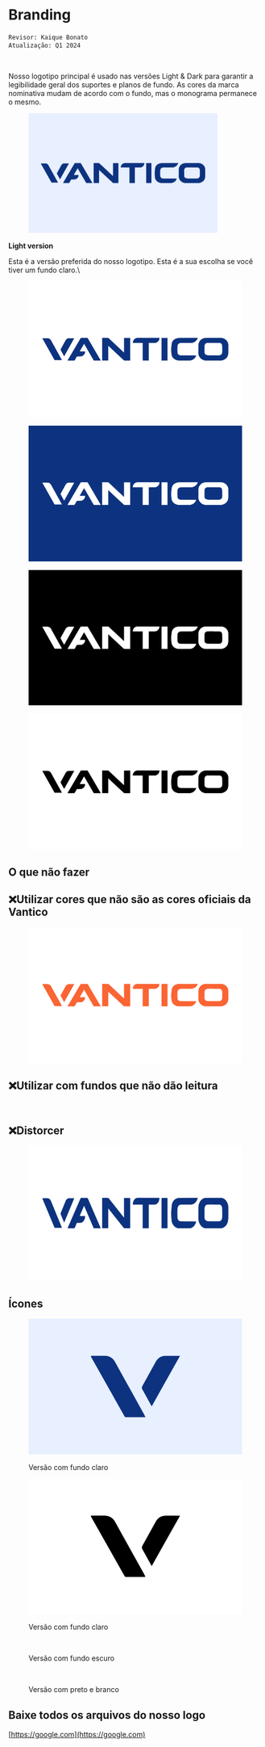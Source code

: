 # Branding

```
Revisor: Kaique Bonato
Atualização: Q1 2024
```





<figure><img src="https://lh7-us.googleusercontent.com/BCYGvoElWb_POWUt87P75xZyRWYzvdOSrv9kv4c-l_450ZeiuglqxpXMQK-XZI0iXCJyzJwV2rfkPugiqmr4lr8_Y2k-9woiC2Vu_vObIrLBi04xXsjCT4iMCtIo8lxrSrcFs8WO5e-b" alt=""><figcaption></figcaption></figure>

Nosso logotipo principal é usado nas versões Light & Dark para garantir a legibilidade geral dos suportes e planos de fundo. As cores da marca nominativa mudam de acordo com o fundo, mas o monograma permanece o mesmo.



<figure><img src="../../.gitbook/assets/logo azul fundo azul claro.png" alt="" width="375"><figcaption></figcaption></figure>

**Light version**

Esta é a versão preferida do nosso logotipo. Esta é a sua escolha se você tiver um fundo claro.\


<div><figure><img src="../../.gitbook/assets/logo azul fundo branco (1).png" alt=""><figcaption></figcaption></figure> <figure><img src="../../.gitbook/assets/logo branco fundo azul escuro (1).png" alt=""><figcaption></figcaption></figure> <figure><img src="../../.gitbook/assets/logo branco fundo preto (1).png" alt=""><figcaption></figcaption></figure> <figure><img src="../../.gitbook/assets/logo preto fundo branco (1).png" alt=""><figcaption></figcaption></figure></div>



## O que não fazer

## :x:**Utilizar cores que não são as cores oficiais da Vantico**

<figure><img src="../../.gitbook/assets/logo cor errada - laranja (1).png" alt=""><figcaption></figcaption></figure>

## :x:**Utilizar com fundos que não dão leitura**

<figure><img src="../../.gitbook/assets/aplicação com fundo errado.png" alt=""><figcaption></figcaption></figure>

## :x:Distorcer

<figure><img src="../../.gitbook/assets/logo distorcido (1).png" alt=""><figcaption></figcaption></figure>

## Ícones

<div><figure><img src="../../.gitbook/assets/0.png" alt=""><figcaption><p>Versão com fundo claro</p></figcaption></figure> <figure><img src="../../.gitbook/assets/1 (1).png" alt=""><figcaption><p>Versão com fundo claro</p></figcaption></figure> <figure><img src="../../.gitbook/assets/ícone azul escuro fundo branco (1).png" alt=""><figcaption><p>Versão com fundo escuro</p></figcaption></figure> <figure><img src="../../.gitbook/assets/ícone branco fundo preto (1).png" alt=""><figcaption><p>Versão com preto e branco</p></figcaption></figure></div>

## Baixe todos os arquivos do nosso logo

[https://google.com](https://google.com)
